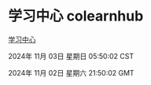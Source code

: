 # 学习中心 colearnhub
[学习中心](http://219.139.197.74:56308/colearnhub/)

2024年 11月 03日 星期日 05:50:02 CST

2024年 11月 02日 星期六 21:50:02 GMT
